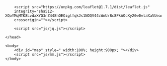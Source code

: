 <html>
    <head>
        <meta charset="UTF-8"/>
        <meta name="viewport" content="=width=device-width , initial-scale=1.0">
        <link rel="stylesheet" href="https://unpkg.com/leaflet@1.7.1/dist/leaflet.css" 
        integrity="sha512-xodZBNTC5n17Xt2atTPuE1HxjVMSvLVW9ocqUKLsCC5CXdbqCmblAshOMAS6/keqq/sMZMZ19scR4PsZChSR7A==" 
        crossorigin=""/>

        <script src="https://unpkg.com/leaflet@1.7.1/dist/leaflet.js" 
        integrity="sha512-XQoYMqMTK8LvdxXYG3nZ448hOEQiglfqkJs1NOQV44cWnUrBc8PkAOcXy20w0vlaXaVUearIOBhiXZ5V3ynxwA==" 
        crossorigin=""></script>

        <script src="js/jq.js"></script>
        
    </head>
    
    <body>
        <div id="map" style=" width:100%; height:900px; "></div>
        <script src="js/mm.js"></script>
    </body>

</html>
